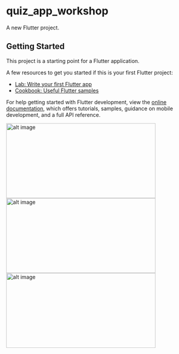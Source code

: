 # quiz_app_workshop

A new Flutter project.

## Getting Started

This project is a starting point for a Flutter application.

A few resources to get you started if this is your first Flutter project:

- [Lab: Write your first Flutter app](https://docs.flutter.dev/get-started/codelab)
- [Cookbook: Useful Flutter samples](https://docs.flutter.dev/cookbook)

For help getting started with Flutter development, view the
[online documentation](https://docs.flutter.dev/), which offers tutorials,
samples, guidance on mobile development, and a full API reference.

<img src="C:\Users\bilal\OneDrive\\Screenshot_1699048104.png" alt="alt image" width="400" height="200">
<img src="C:\Users\bilal\OneDrive\\Screenshot_1699048117.png" alt="alt image" width="400" height="200">
<img src="C:\Users\bilal\OneDrive\\Screenshot_1699048133.png" alt="alt image" width="400" height="200">